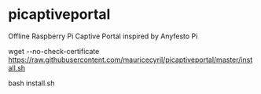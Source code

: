 # picaptiveportal
Offline Raspberry Pi Captive Portal inspired by Anyfesto Pi


wget --no-check-certificate  https://raw.githubusercontent.com/mauricecyril/picaptiveportal/master/install.sh

bash install.sh
